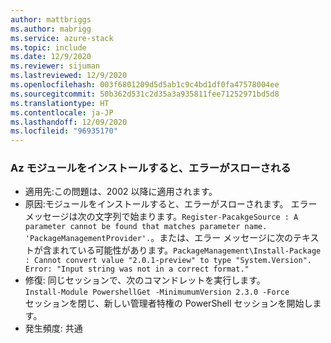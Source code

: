 ```yaml
---
author: mattbriggs
ms.author: mabrigg
ms.service: azure-stack
ms.topic: include
ms.date: 12/9/2020
ms.reviewer: sijuman
ms.lastreviewed: 12/9/2020
ms.openlocfilehash: 003f6801209d5d5ab1c9c4bd1df0fa47578004ee
ms.sourcegitcommit: 50b362d531c2d35a3a935811fee71252971bd5d8
ms.translationtype: HT
ms.contentlocale: ja-JP
ms.lasthandoff: 12/09/2020
ms.locfileid: "96935170"
---
```

### <a name="error-thrown-when-installing-the-az-modules"></a>Az モジュールをインストールすると、エラーがスローされる

- 適用先:この問題は、2002 以降に適用されます。
- 原因:モジュールをインストールすると、エラーがスローされます。 エラー メッセージは次の文字列で始まります。`Register-PacakgeSource : A parameter cannot be found that matches parameter name. 'PackageManagementProvider'.`。または、エラー メッセージに次のテキストが含まれている可能性があります。`PackageManagement\Install-Package : Cannot convert value "2.0.1-preview" to type "System.Version". Error: "Input string was not in a correct format."`
- 修復: 同じセッションで、次のコマンドレットを実行します。  
    `Install-Module PowershellGet -MinimumumVersion 2.3.0 -Force`  
セッションを閉じ、新しい管理者特権の PowerShell セッションを開始します。
- 発生頻度: 共通